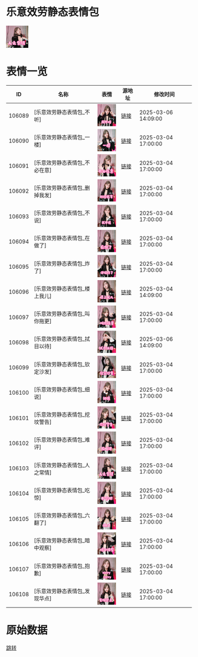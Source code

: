 # 乐意效劳静态表情包

<img src="./cover.png" height="60" alt="cover" />

# 表情一览

|ID|名称|表情|源地址|修改时间|
|----|----|----|----|----|
|106089|[乐意效劳静态表情包_不听]|<img src="./pic/106089_%5B乐意效劳静态表情包_不听%5D.png" height="60" alt="不听"/>|[链接](https://i0.hdslb.com/bfs/garb/944cf03469742db46f2c1dd0ca37f7a6253ff8a7.png)|2025-03-06 14:09:00|
|106090|[乐意效劳静态表情包_一楼]|<img src="./pic/106090_%5B乐意效劳静态表情包_一楼%5D.png" height="60" alt="一楼"/>|[链接](https://i0.hdslb.com/bfs/garb/5822ebcef09a50f1ef7fa90c24e8f14a1c54fd57.png)|2025-03-04 17:00:00|
|106091|[乐意效劳静态表情包_不必在意]|<img src="./pic/106091_%5B乐意效劳静态表情包_不必在意%5D.png" height="60" alt="不必在意"/>|[链接](https://i0.hdslb.com/bfs/garb/0c2e050586e3bc2b395bcc12fa3ae0888cf0da13.png)|2025-03-04 17:00:00|
|106092|[乐意效劳静态表情包_删掉我发]|<img src="./pic/106092_%5B乐意效劳静态表情包_删掉我发%5D.png" height="60" alt="删掉我发"/>|[链接](https://i0.hdslb.com/bfs/garb/b7ac97ab635c68720365d06ffd860f774f90e8a2.png)|2025-03-04 17:00:00|
|106093|[乐意效劳静态表情包_不说]|<img src="./pic/106093_%5B乐意效劳静态表情包_不说%5D.png" height="60" alt="不说"/>|[链接](https://i0.hdslb.com/bfs/garb/b28896f2c5ef3469bd33b04b77a0c36dc8a3464d.png)|2025-03-04 17:00:00|
|106094|[乐意效劳静态表情包_在做了]|<img src="./pic/106094_%5B乐意效劳静态表情包_在做了%5D.png" height="60" alt="在做了"/>|[链接](https://i0.hdslb.com/bfs/garb/005edf8443def68e5c783940c5e95b015cbc2b47.png)|2025-03-04 17:00:00|
|106095|[乐意效劳静态表情包_炸了]|<img src="./pic/106095_%5B乐意效劳静态表情包_炸了%5D.png" height="60" alt="炸了"/>|[链接](https://i0.hdslb.com/bfs/garb/95bf4e6d535ddf22aeef4daa10633d2b9afba0a7.png)|2025-03-04 17:00:00|
|106096|[乐意效劳静态表情包_楼上我儿]|<img src="./pic/106096_%5B乐意效劳静态表情包_楼上我儿%5D.png" height="60" alt="楼上我儿"/>|[链接](https://i0.hdslb.com/bfs/garb/c6024075f4a3d6414319ff20402fb1f60ccba26a.png)|2025-03-04 14:09:00|
|106097|[乐意效劳静态表情包_叫你拖更]|<img src="./pic/106097_%5B乐意效劳静态表情包_叫你拖更%5D.png" height="60" alt="叫你拖更"/>|[链接](https://i0.hdslb.com/bfs/garb/e13d73f7a958af61de812bc3aa5ab5dd38e18114.png)|2025-03-04 17:00:00|
|106098|[乐意效劳静态表情包_拭目以待]|<img src="./pic/106098_%5B乐意效劳静态表情包_拭目以待%5D.png" height="60" alt="拭目以待"/>|[链接](https://i0.hdslb.com/bfs/garb/f4338a235c5c58572a279952c9c41dcdb10e2541.png)|2025-03-06 14:09:00|
|106099|[乐意效劳静态表情包_钦定沙发]|<img src="./pic/106099_%5B乐意效劳静态表情包_钦定沙发%5D.png" height="60" alt="钦定沙发"/>|[链接](https://i0.hdslb.com/bfs/garb/6585d861811872c0edd64fabbb3e897a8d9f2753.png)|2025-03-04 17:00:00|
|106100|[乐意效劳静态表情包_细说]|<img src="./pic/106100_%5B乐意效劳静态表情包_细说%5D.png" height="60" alt="细说"/>|[链接](https://i0.hdslb.com/bfs/garb/1947b8f2508ad42149768518e75cd36a94e187c6.png)|2025-03-04 17:00:00|
|106101|[乐意效劳静态表情包_挖坟警告]|<img src="./pic/106101_%5B乐意效劳静态表情包_挖坟警告%5D.png" height="60" alt="挖坟警告"/>|[链接](https://i0.hdslb.com/bfs/garb/b69f284c72f14143bc048781a5b55993e293a945.png)|2025-03-04 17:00:00|
|106102|[乐意效劳静态表情包_难评]|<img src="./pic/106102_%5B乐意效劳静态表情包_难评%5D.png" height="60" alt="难评"/>|[链接](https://i0.hdslb.com/bfs/garb/9f8654fb15c78e88786ef742c8132a1517ff5d79.png)|2025-03-04 17:00:00|
|106103|[乐意效劳静态表情包_人之常情]|<img src="./pic/106103_%5B乐意效劳静态表情包_人之常情%5D.png" height="60" alt="人之常情"/>|[链接](https://i0.hdslb.com/bfs/garb/0b73e0c3b023e9570f18f42397530190d12038d8.png)|2025-03-04 17:00:00|
|106104|[乐意效劳静态表情包_吃惊]|<img src="./pic/106104_%5B乐意效劳静态表情包_吃惊%5D.png" height="60" alt="吃惊"/>|[链接](https://i0.hdslb.com/bfs/garb/85856fa65c51b400dadc6bbede8c4c69500a6d3f.png)|2025-03-04 17:00:00|
|106105|[乐意效劳静态表情包_六翻了]|<img src="./pic/106105_%5B乐意效劳静态表情包_六翻了%5D.png" height="60" alt="六翻了"/>|[链接](https://i0.hdslb.com/bfs/garb/c129b8a85b33a2bdf73dbfb4e047705414d3fef9.png)|2025-03-04 17:00:00|
|106106|[乐意效劳静态表情包_暗中观察]|<img src="./pic/106106_%5B乐意效劳静态表情包_暗中观察%5D.png" height="60" alt="暗中观察"/>|[链接](https://i0.hdslb.com/bfs/garb/e47772743e77ea03d6cb1e93496d1d9c809a3ff3.png)|2025-03-04 17:00:00|
|106107|[乐意效劳静态表情包_抱歉]|<img src="./pic/106107_%5B乐意效劳静态表情包_抱歉%5D.png" height="60" alt="抱歉"/>|[链接](https://i0.hdslb.com/bfs/garb/31c1ac9423d38ce8b396eddc6c4c0255e190d4db.png)|2025-03-04 17:00:00|
|106108|[乐意效劳静态表情包_发现华点]|<img src="./pic/106108_%5B乐意效劳静态表情包_发现华点%5D.png" height="60" alt="发现华点"/>|[链接](https://i0.hdslb.com/bfs/garb/55d3f923884852d649c037a30faa983f59fc5d8e.png)|2025-03-04 17:00:00|

# 原始数据

[跳转](./raw.json)

